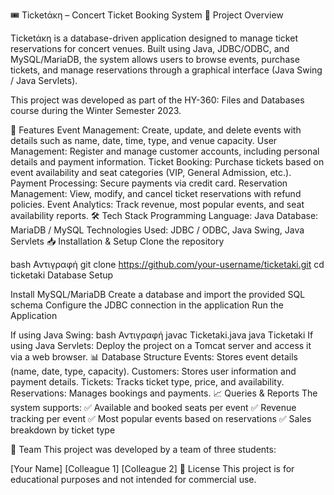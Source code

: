 🎟 Ticketάκη – Concert Ticket Booking System
📌 Project Overview

Ticketάκη is a database-driven application designed to manage ticket reservations for concert venues. Built using Java, JDBC/ODBC, and MySQL/MariaDB, the system allows users to browse events, purchase tickets, and manage reservations through a graphical interface (Java Swing / Java Servlets).

This project was developed as part of the HY-360: Files and Databases course during the Winter Semester 2023.

🚀 Features
Event Management: Create, update, and delete events with details such as name, date, time, type, and venue capacity.
User Management: Register and manage customer accounts, including personal details and payment information.
Ticket Booking: Purchase tickets based on event availability and seat categories (VIP, General Admission, etc.).
Payment Processing: Secure payments via credit card.
Reservation Management: View, modify, and cancel ticket reservations with refund policies.
Event Analytics: Track revenue, most popular events, and seat availability reports.
🛠️ Tech Stack
Programming Language: Java
Database: MariaDB / MySQL
Technologies Used: JDBC / ODBC, Java Swing, Java Servlets
📥 Installation & Setup
Clone the repository

bash
Αντιγραφή
git clone https://github.com/your-username/ticketaki.git
cd ticketaki
Database Setup

Install MySQL/MariaDB
Create a database and import the provided SQL schema
Configure the JDBC connection in the application
Run the Application

If using Java Swing:
bash
Αντιγραφή
javac Ticketaki.java
java Ticketaki
If using Java Servlets:
Deploy the project on a Tomcat server and access it via a web browser.
📊 Database Structure
Events: Stores event details (name, date, type, capacity).
Customers: Stores user information and payment details.
Tickets: Tracks ticket type, price, and availability.
Reservations: Manages bookings and payments.
📈 Queries & Reports
The system supports:
✅ Available and booked seats per event
✅ Revenue tracking per event
✅ Most popular events based on reservations
✅ Sales breakdown by ticket type

👥 Team
This project was developed by a team of three students:

[Your Name]
[Colleague 1]
[Colleague 2]
📜 License
This project is for educational purposes and not intended for commercial use.
